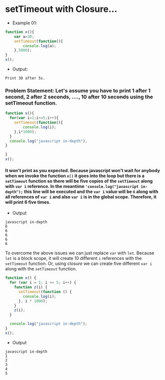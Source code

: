 # setTimeout with Closure...
- Example 01:
``` js
function x(){
    var a=30;
    setTimeout(function(){
        console.log(a);
    },5000);
}
x();

```
- Output:
```
Print 30 after 5s.
```
### Problem Statement: Let's assume you have to print 1 after 1 second, 2 after 2 seconds, ...., 10 after 10 seconds using the setTimeout function.

``` js
function x(){
  for(var i=1;i<=5;i++){
    setTimeout(function(){
        console.log(i);
    },i*1000);
  }
  console.log("javascript in-depth");
}

}
x();

```

#### It won't print as you expected. Because javascript won't wait for anybody when we invoke the function `x()` it goes into the loop but there is a `setTimeout` function so there will be five copies of the `setTimeout` along with `var i` reference. In the meantime `'console.log("javascript in-depth");` this line will be executed and the `var i` value will be `6` along with all references of `var i` and also `var i` is in the global scope. Therefore, it will print 6 five times.
- Output
```
javascript in-depth
6
6
6
6
6
```


To overcome the above issues we can just replace `var` with `let`. Because `let` is a block scope, it will create 10 different `i` references with the `setTimeout` function.
Or, using _closure_ we can create five different `var i` along with the `setTimeout` function.
``` js
function x() {
  for (var i = 1; i <= 5; i++) {
    function z(i) {
      setTimeout(function () {
        console.log(i);
      }, i * 1000);
    }
    z(i);
  }

  console.log("javascript in-depth");
}
x();
```
- Output
```
javascript in-depth
1
2
3
4
5
```


